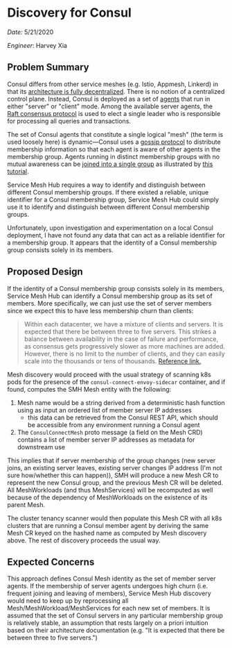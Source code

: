 # Discovery for Consul

*Date:* 5/21/2020

*Engineer*: Harvey Xia

## Problem Summary

Consul differs from other service meshes (e.g. Istio, Appmesh, Linkerd) in that its [architecture is fully decentralized](https://www.consul.io/docs/internals/architecture.html). There is no notion
of a centralized control plane. Instead, Consul is deployed as a set of [agents](https://www.consul.io/docs/agent) that run in either "server" or
 "client" mode. Among the available server agents, the [Raft consensus protocol](https://raft.github.io/) is used to elect a single leader who
 is responsible for processing all queries and transactions.
 
The set of Consul agents that constitute a single logical "mesh" (the term is used loosely here) is dynamic—Consul uses a [gossip protocol](https://www.consul.io/docs/internals/gossip)
to distribute membership information so that each agent is aware of other agents in the membership group. Agents running in distinct 
membership groups with no mutual awareness can be [joined into a single group](https://www.consul.io/docs/commands/join.html) as illustrated
 by [this tutorial](https://learn.hashicorp.com/consul/day-2-operations/servers).
 
Service Mesh Hub requires a way to identify and distinguish between different Consul membership groups. If there existed a reliable, unique 
identifier for a Consul membership group, Service Mesh Hub could simply use it to identify and distinguish between different Consul membership 
groups.

Unfortunately, upon investigation and experimentation on a local Consul deployment, I have not found any data that can act as a reliable identifier for 
a membership group. It appears that the identity of a Consul membership group consists solely in its members.

## Proposed Design

If the identity of a Consul membership group consists solely in its members, Service Mesh Hub can identify a Consul membership group as 
its set of members. More specifically, we can just use the set of server members since we expect this to have less membership churn than clients: 

> Within each datacenter, we have a mixture of clients and servers. It is expected that there be between three to five servers. This strikes
 a balance between availability in the case of failure and performance, as consensus gets progressively slower as more machines are added.
  However, there is no limit to the number of clients, and they can easily scale into the thousands or tens of thousands.
>[Reference link.](https://www.consul.io/docs/internals/architecture.html)

Mesh discovery would proceed with the usual strategy of scanning k8s pods for the presence of the `consul-connect-envoy-sidecar` container,
and if found, computes the SMH Mesh entity with the following:

1. Mesh name would be a string derived from a deterministic hash function using as input an ordered list of member server IP addresses
    - this data can be retrieved from the Consul REST API, which should be accessible from any environment running a Consul agent
2. The `ConsulConnectMesh` proto message (a field on the Mesh CRD) contains a list of member server IP addresses as metadata for downstream use

This implies that if server membership of the group changes (new server joins, an existing server leaves, existing server changes IP address
 (I'm not sure how/whether this can happen)), SMH will produce a new Mesh CR to represent the new Consul group, and the previous Mesh CR will
 be deleted. All MeshWorkloads (and thus MeshServices) will be recomputed as well because of the dependency of MeshWorkloads on the existence
  of its parent Mesh.
  
The cluster tenancy scanner would then populate this Mesh CR with all k8s clusters that are running a Consul member agent by deriving the same
Mesh CR keyed on the hashed name as computed by Mesh discovery above. The rest of discovery
proceeds the usual way.

## Expected Concerns

This approach defines Consul Mesh identity as the set of member server agents. If the membership of server agents undergoes high churn (i.e.
frequent joining and leaving of members), Service Mesh Hub discovery would need to keep up by reprocessing all Mesh/MeshWorkload/MeshServices
for each new set of members. It is assumed that the set of Consul servers in any particular membership group is relatively stable, an assumption
that rests largely on a priori intuition based on their architecture documentation (e.g. "It is expected that there be between three to five servers.")
